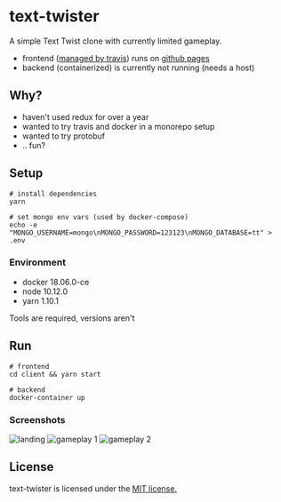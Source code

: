 # text-twister
A simple Text Twist clone with currently limited gameplay.

- frontend ([managed by travis](https://travis-ci.org/miran248/text-twister/)) runs on [github pages](https://miran248.github.io/text-twister/)
- backend (containerized) is currently not running (needs a host)

## Why?
- haven't used redux for over a year
- wanted to try travis and docker in a monorepo setup
- wanted to try protobuf
- .. fun?

## Setup

```
# install dependencies
yarn

# set mongo env vars (used by docker-compose)
echo -e "MONGO_USERNAME=mongo\nMONGO_PASSWORD=123123\nMONGO_DATABASE=tt" > .env
```

### Environment
- docker 18.06.0-ce
- node 10.12.0
- yarn 1.10.1

Tools are required, versions aren't

## Run

```
# frontend
cd client && yarn start

# backend
docker-container up
```

### Screenshots

![landing](https://user-images.githubusercontent.com/32389245/47268408-e4f28880-d550-11e8-80be-d94ce6420509.png)
![gameplay 1](https://user-images.githubusercontent.com/32389245/47268573-fb99df00-d552-11e8-888a-e872a810ee61.png)
![gameplay 2](https://user-images.githubusercontent.com/32389245/47268585-13716300-d553-11e8-9c8a-ab680ec7d186.png)

## License
text-twister is licensed under the [MIT license.](https://github.com/miran248/text-twister/blob/master/LICENSE)
